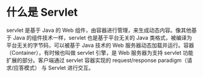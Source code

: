 什么是 Servlet
====

servlet 是基于 Java 的 Web 组件，由容器进行管理，来生成动态内容。像其他基于 Java 的组件技术一样，servlet 也是基于平台无关的 Java 类格式，被编译为平台无关的字节码，可以被基于 Java 技术的 Web 服务器动态加载并运行。容器（Container），有时候也叫做 servlet 引擎，是 Web 服务器为支持 servlet 功能扩展的部分。客户端通过 servlet 容器实现的 request/response paradigm（请求/应答模式） 与 Servlet 进行交互。